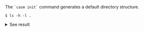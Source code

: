 The `` `casm init` `` command generates a default directory structure.
```
$ ls -h -l .
```
<details><summary markdown="span">See result</summary>

```
$ ls -h -l .
total 8
drwxr-xr-x  3 bpuchala  staff    96B Aug  4 03:37 basis_sets
drwxr-xr-x  3 bpuchala  staff    96B Aug  4 03:37 cluster_expansions
-rw-r--r--  1 bpuchala  staff   815B Aug  4 03:37 prim.json
drwxr-xr-x  5 bpuchala  staff   160B Aug  4 03:37 symmetry
drwxr-xr-x  3 bpuchala  staff    96B Aug  4 03:37 training_data

```
</details>
<br>
